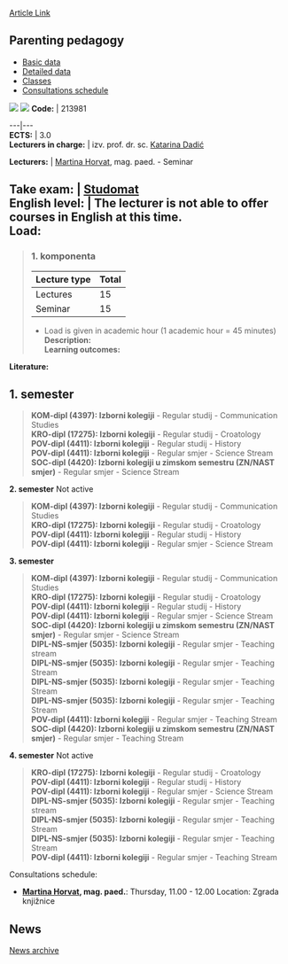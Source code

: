 [Article Link](https://www.fhs.hr/en/course/parped)

## Parenting pedagogy
  * [Basic data](https://www.fhs.hr/en/course/parped#v1id-523811_296623_1_0 "Basic data")
  * [Detailed data](https://www.fhs.hr/en/course/parped#v1id-523811_296623_1_1 "Detailed data")
  * [Classes](https://www.fhs.hr/en/course/parped#v1id-523811_296623_1_2 "Classes")
  * [Consultations schedule](https://www.fhs.hr/en/course/parped#v1id-523811_296623_1_3 "Consultations schedule")


[![](https://www.fhs.hr/img/flags/gif/hr.gif)](https://www.fhs.hr/predmet/pedrod) [![](https://www.fhs.hr/img/flags/gif/gb.gif)](https://www.fhs.hr/en/course/parped)
**Code:** |  213981  
  
---|---  
**ECTS:** |  3.0   
**Lecturers in charge:** |  izv. prof. dr. sc. [Katarina Dadić](https://www.fhs.hr/staff/katarina.dadic)   
  
**Lecturers:** |  [Martina Horvat](https://www.fhs.hr/djelatnik/martina.horvat), mag. paed. - Seminar  
  
**Take exam:** |  [Studomat](http://www.isvu.hr/studomat)  
**English level:** |  The lecturer is not able to offer courses in English at this time.   
**Load:**  
---  
> ### 1. komponenta
> | Lecture type | Total  
> ---|---  
> Lectures | 15  
> Seminar | 15  
> * Load is given in academic hour (1 academic hour = 45 minutes)   
**Description:**  
> **Learning outcomes:**  

  
**Literature:**  

  
**1. semester**  
---  
> **KOM-dipl (4397): Izborni kolegiji** - Regular studij - Communication Studies  
>  **KRO-dipl (17275): Izborni kolegiji** - Regular studij - Croatology  
>  **POV-dipl (4411): Izborni kolegiji** - Regular studij - History  
>  **POV-dipl (4411): Izborni kolegiji** - Regular smjer - Science Stream  
>  **SOC-dipl (4420): Izborni kolegiji u zimskom semestru (ZN/NAST smjer)** - Regular smjer - Science Stream  
>   
  
**2. semester** Not active  
> **KOM-dipl (4397): Izborni kolegiji** - Regular studij - Communication Studies  
>  **KRO-dipl (17275): Izborni kolegiji** - Regular studij - Croatology  
>  **POV-dipl (4411): Izborni kolegiji** - Regular studij - History  
>  **POV-dipl (4411): Izborni kolegiji** - Regular smjer - Science Stream  
>   
  
**3. semester**  
> **KOM-dipl (4397): Izborni kolegiji** - Regular studij - Communication Studies  
>  **KRO-dipl (17275): Izborni kolegiji** - Regular studij - Croatology  
>  **POV-dipl (4411): Izborni kolegiji** - Regular studij - History  
>  **POV-dipl (4411): Izborni kolegiji** - Regular smjer - Science Stream  
>  **SOC-dipl (4420): Izborni kolegiji u zimskom semestru (ZN/NAST smjer)** - Regular smjer - Science Stream  
>  **DIPL-NS-smjer (5035): Izborni kolegiji** - Regular smjer - Teaching stream  
>  **DIPL-NS-smjer (5035): Izborni kolegiji** - Regular smjer - Teaching Stream  
>  **DIPL-NS-smjer (5035): Izborni kolegiji** - Regular smjer - Teaching Stream  
>  **DIPL-NS-smjer (5035): Izborni kolegiji** - Regular smjer - Teaching Stream  
>  **POV-dipl (4411): Izborni kolegiji** - Regular smjer - Teaching Stream  
>  **SOC-dipl (4420): Izborni kolegiji u zimskom semestru (ZN/NAST smjer)** - Regular smjer - Teaching Stream  
>   
  
**4. semester** Not active  
> **KRO-dipl (17275): Izborni kolegiji** - Regular studij - Croatology  
>  **POV-dipl (4411): Izborni kolegiji** - Regular studij - History  
>  **POV-dipl (4411): Izborni kolegiji** - Regular smjer - Science Stream  
>  **DIPL-NS-smjer (5035): Izborni kolegiji** - Regular smjer - Teaching stream  
>  **DIPL-NS-smjer (5035): Izborni kolegiji** - Regular smjer - Teaching Stream  
>  **DIPL-NS-smjer (5035): Izborni kolegiji** - Regular smjer - Teaching Stream  
>  **POV-dipl (4411): Izborni kolegiji** - Regular smjer - Teaching Stream  
>   
Consultations schedule: 
  * **[Martina Horvat](https://www.fhs.hr/djelatnik/martina.horvat), mag. paed.**: 
Thursday, 11.00 - 12.00
Location: Zgrada knjižnice 


## News
[News archive](https://www.fhs.hr/en/course/parped?@=21cjb#news_119347 "News archive")

